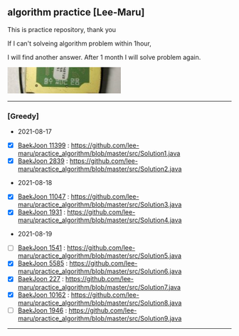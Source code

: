## algorithm practice [Lee-Maru]

This is practice repository, thank you

If I can't solveing algorithm problem within 1hour,

I will find another answer. After 1 month I will solve problem again.

![img.png](img.png)

---
### [Greedy]

- 2021-08-17
- [x] [BaekJoon 11399](https://www.acmicpc.net/problem/113991) : https://github.com/lee-maru/practice_algorithm/blob/master/src/Solution1.java  
- [x] [BaekJoon 2839](https://www.acmicpc.net/problem/28391) : https://github.com/lee-maru/practice_algorithm/blob/master/src/Solution2.java
- 2021-08-18
- [x] [BaekJoon 11047](https://www.acmicpc.net/problem/110471) : https://github.com/lee-maru/practice_algorithm/blob/master/src/Solution3.java
- [x] [BaekJoon 1931](https://www.acmicpc.net/problem/119311) : https://github.com/lee-maru/practice_algorithm/blob/master/src/Solution4.java
- 2021-08-19
- [ ] [BaekJoon 1541](https://www.acmicpc.net/problem/1541) : https://github.com/lee-maru/practice_algorithm/blob/master/src/Solution5.java
- [x] [BaekJoon 5585](https://www.acmicpc.net/problem/5585) : https://github.com/lee-maru/practice_algorithm/blob/master/src/Solution6.java 
- [x] [BaekJoon 227](https://www.acmicpc.net/problem/2217) : https://github.com/lee-maru/practice_algorithm/blob/master/src/Solution7.java
- [x] [BaekJoon 10162](https://www.acmicpc.net/problem/10162) : https://github.com/lee-maru/practice_algorithm/blob/master/src/Solution8.java
- [ ] [BaekJoon 1946](https://www.acmicpc.net/problem/1946) : https://github.com/lee-maru/practice_algorithm/blob/master/src/Solution9.java

---
